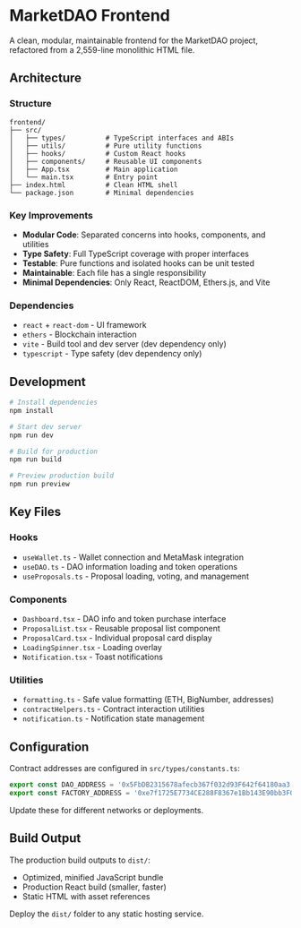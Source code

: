 # MarketDAO Frontend

A clean, modular, maintainable frontend for the MarketDAO project, refactored from a 2,559-line monolithic HTML file.

## Architecture

### Structure
```
frontend/
├── src/
│   ├── types/          # TypeScript interfaces and ABIs
│   ├── utils/          # Pure utility functions
│   ├── hooks/          # Custom React hooks
│   ├── components/     # Reusable UI components
│   ├── App.tsx         # Main application
│   └── main.tsx        # Entry point
├── index.html          # Clean HTML shell
└── package.json        # Minimal dependencies
```

### Key Improvements
- **Modular Code**: Separated concerns into hooks, components, and utilities
- **Type Safety**: Full TypeScript coverage with proper interfaces
- **Testable**: Pure functions and isolated hooks can be unit tested
- **Maintainable**: Each file has a single responsibility
- **Minimal Dependencies**: Only React, ReactDOM, Ethers.js, and Vite

### Dependencies
- `react` + `react-dom` - UI framework
- `ethers` - Blockchain interaction
- `vite` - Build tool and dev server (dev dependency only)
- `typescript` - Type safety (dev dependency only)

## Development

```bash
# Install dependencies
npm install

# Start dev server
npm run dev

# Build for production
npm run build

# Preview production build
npm run preview
```

## Key Files

### Hooks
- `useWallet.ts` - Wallet connection and MetaMask integration
- `useDAO.ts` - DAO information loading and token operations
- `useProposals.ts` - Proposal loading, voting, and management

### Components
- `Dashboard.tsx` - DAO info and token purchase interface
- `ProposalList.tsx` - Reusable proposal list component
- `ProposalCard.tsx` - Individual proposal card display
- `LoadingSpinner.tsx` - Loading overlay
- `Notification.tsx` - Toast notifications

### Utilities
- `formatting.ts` - Safe value formatting (ETH, BigNumber, addresses)
- `contractHelpers.ts` - Contract interaction utilities
- `notification.ts` - Notification state management

## Configuration

Contract addresses are configured in `src/types/constants.ts`:
```typescript
export const DAO_ADDRESS = '0x5FbDB2315678afecb367f032d93F642f64180aa3';
export const FACTORY_ADDRESS = '0xe7f1725E7734CE288F8367e1Bb143E90bb3F0512';
```

Update these for different networks or deployments.

## Build Output

The production build outputs to `dist/`:
- Optimized, minified JavaScript bundle
- Production React build (smaller, faster)
- Static HTML with asset references

Deploy the `dist/` folder to any static hosting service.
